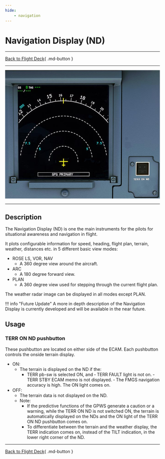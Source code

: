 ```yaml
---
hide:
    - navigation
---
```


# Navigation Display (ND)

---

[Back to Flight Deck](../index.md){ .md-button }

---

![Navigation Display](../../../assets/a32nx-briefing/front/nd.jpg "Navigation Display")

---

## Description

The Navigation Display (ND) is one the main instruments for the pilots for situational awareness and navigation in flight.

It plots configurable information for speed, heading, flight plan, terrain, weather, distances etc. in 5 different basic view modes:

- ROSE LS, VOR, NAV
    - A 360 degree view around the aircraft.
- ARC
    - A 180 degree forward view.
- PLAN
    - A 360 degree view used for stepping through the current flight plan.

The weather radar image can be displayed in all modes except PLAN.

<!-- TODO: UPDATE -->
!!! info "Future Update"
    A more in depth description of the Navigation Display is currently developed and will be available in the near future.


## Usage

### TERR ON ND pushbutton

These pushbutton are located on either side of the ECAM. Each pushbutton controls the onside terrain display.

- ON:
    - The terrain is displayed on the ND if the:
        - TERR pb-sw is selected ON, and
        ‐ TERR FAULT light is not on.
        ‐ TERR STBY ECAM memo is not displayed.
        ‐ The FMGS navigation accuracy is high.
      The ON light comes on.
- OFF:
    - The terrain data is not displayed on the ND.
    - Note:
        - If the predictive functions of the GPWS generate a caution or a warning, while the TERR ON ND is not switched ON, the terrain is automatically displayed on the NDs and the ON light of the TERR ON ND pushbutton comes on.
        - To differentiate between the terrain and the weather display, the TERR indication comes on, instead of the TILT indication, in the lower right corner of the ND.

---

[Back to Flight Deck](../index.md){ .md-button }



